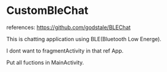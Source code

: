 # CustomBleChat

references: https://github.com/godstale/BLEChat

This is chatting application using BLE(Bluetooth Low Energe).

I dont want to fragmentActivity in that ref App.

Put all fuctions in MainActivity.


